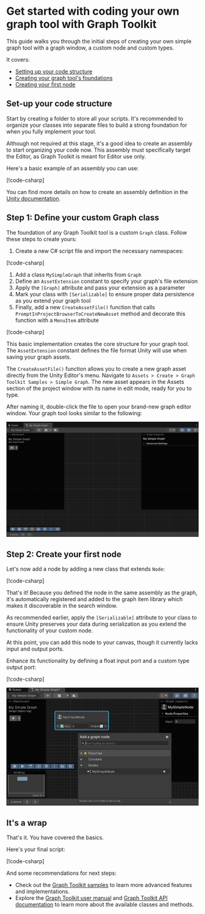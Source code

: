 # Get started with coding your own graph tool with Graph Toolkit

This guide walks you through the initial steps of creating your own simple graph tool with a graph window, a custom node and custom types.

It covers:

* [Setting up your code structure](#set-up-your-code-structure)
* [Creating your graph tool's foundations](#step-1-define-your-custom-graph-class)
* [Creating your first node](#step-2-create-your-first-node)

## Set-up your code structure

Start by creating a folder to store all your scripts. It's recommended to organize your classes into separate files to build a strong foundation for when you fully implement your tool.

Although not required at this stage, it's a good idea to create an assembly to start organizing your code now. This assembly must specifically target the Editor, as Graph Toolkit is meant for Editor use only.

Here's a basic example of an assembly you can use:

[!code-csharp[](../Samples/DocCodeSamples/Unity.GraphToolkit.DocCodeSamples.asmdef)]

You can find more details on how to create an assembly definition in the [Unity documentation](https://docs.unity3d.com/Manual/assembly-definition-files.html).

## Step 1: Define your custom Graph class

The foundation of any Graph Toolkit tool is a custom `Graph` class. Follow these steps to create yours:

1. Create a new C# script file and import the necessary namespaces:

[!code-csharp[](../Samples/DocCodeSamples/Editor/SimpleExamples.cs#Imports)]

1. Add a class `MySimpleGraph` that inherits from `Graph`
1. Define an `AssetExtension` constant to specify your graph's file extension
1. Apply the `[Graph]` attribute and pass your extension as a parameter
1. Mark your class with `[Serializable]` to ensure proper data persistence as you extend your graph tool
1. Finally, add a new `CreateAssetFile()` function that calls `PromptInProjectBrowserToCreateNewAsset` method and decorate this function with a `MenuItem` attribute

[!code-csharp[](../Samples/DocCodeSamples/Editor/SimpleExamples.cs#SimpleGraph)]

This basic implementation creates the core structure for your graph tool. The `AssetExtension` constant defines the file format Unity will use when saving your graph assets.

The `CreateAssetFile()` function allows you to create a new graph asset directly from the Unity Editor's menu. Navigate to `Assets > Create > Graph Toolkit Samples > Simple Graph`. The new asset appears in the Assets section of the project window with its name in edit mode, ready for you to type.

After naming it, double-click the file to open your brand-new graph editor window. Your graph tool looks similar to the following:

![Simple graph canvas](Images/simple-empty-graph.png)

## Step 2: Create your first node

Let's now add a node by adding a new class that extends `Node`:

[!code-csharp[](../Samples/DocCodeSamples/Editor/SimpleExamples.cs#SimpleNode)]

That's it! Because you defined the node in the same assembly as the graph, it's automatically registered and added to the graph item library which makes it discoverable in the search window.

As recommended earlier, apply the `[Serializable]` attribute to your class to ensure Unity preserves your data during serialization as you extend the functionality of your custom node.

At this point, you can add this node to your canvas, though it currently lacks input and output ports.

Enhance its functionality by defining a float input port and a custom type output port:

[!code-csharp[](../Samples/DocCodeSamples/Editor/SimpleExamples.cs#SimpleNodeWithPorts)]

![Simple graph with a node](Images/simple-graph-with-node.png)

## It's a wrap

That's it. You have covered the basics.

Here's your final script:

[!code-csharp[](../Samples/DocCodeSamples/Editor/SimpleExamples.cs)]

And some recommendations for next steps:

* Check out the [Graph Toolkit samples](samples.md) to learn more advanced features and implementations.
* Explore the [Graph Toolkit user manual](index.md) and [Graph Toolkit API documentation](https://docs.unity3d.com/Packages/com.unity.graph-toolkit@latest/api/index.html) to learn more about the available classes and methods.
